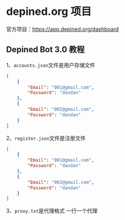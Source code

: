 # depined.org 项目

官方项目：https://app.depined.org/dashboard

## Depined Bot 3.0 教程
1、``accounts.json``文件是用户存储文件
```json
[
    {
        "Email": "001@gmail.com",
        "Password": "dandan"
    },
    {
        "Email": "002@gmail.com",
        "Password": "dandan"
    }
]
```

2、``register.json``文件是注册文件
```json
[
    {
        "Email": "001@gmail.com",
        "Password": "dandan"
    },
    {
        "Email": "002@gmail.com",
        "Password": "dandan"
    }
]
```

3、``proxy.txt``是代理格式
一行一个代理
